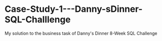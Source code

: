 # Case-Study-1---Danny-sDinner-SQL-Challlenge
My solution to the business task of Danny's Dinner 8-Week SQL Challenge
